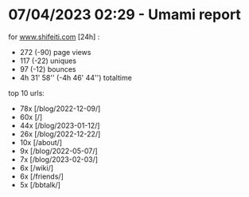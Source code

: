 # 07/04/2023 02:29 - Umami report
for www.shifeiti.com [24h] :

 - 272 (-90) page views
 - 117 (-22) uniques
 - 97 (-12) bounces
 - 4h 31' 58'' (-4h 46' 44'') totaltime


top 10 urls:
 - 78x [/blog/2022-12-09/]
 - 60x [/]
 - 44x [/blog/2023-01-12/]
 - 26x [/blog/2022-12-22/]
 - 10x [/about/]
 - 9x [/blog/2022-05-07/]
 - 7x [/blog/2023-02-03/]
 - 6x [/wiki/]
 - 6x [/friends/]
 - 5x [/bbtalk/]


